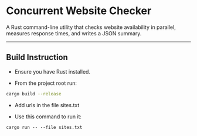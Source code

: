 # Concurrent Website Checker

A Rust command-line utility that checks website availability in parallel, measures response times, and writes a JSON summary.

---

## Build Instruction

- Ensure you have Rust installed.

- From the project root run:
````bash
cargo build --release
````

- Add urls in the file sites.txt


- Use this command to run it:
````
cargo run -- --file sites.txt 
````